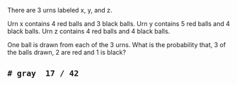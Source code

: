 There are 3 urns labeled x, y, and z. 


Urn x contains 4 red balls and 3 black balls.
Urn y contains 5 red balls and 4 black balls.
Urn z contains 4 red balls and 4 black balls. 

One ball is drawn from each of the 3 urns. What is the probability that, 3 of the  balls drawn, 2 are red and 1 is black?

<h2>

```diff 
# gray  17 / 42
```

</h2>
